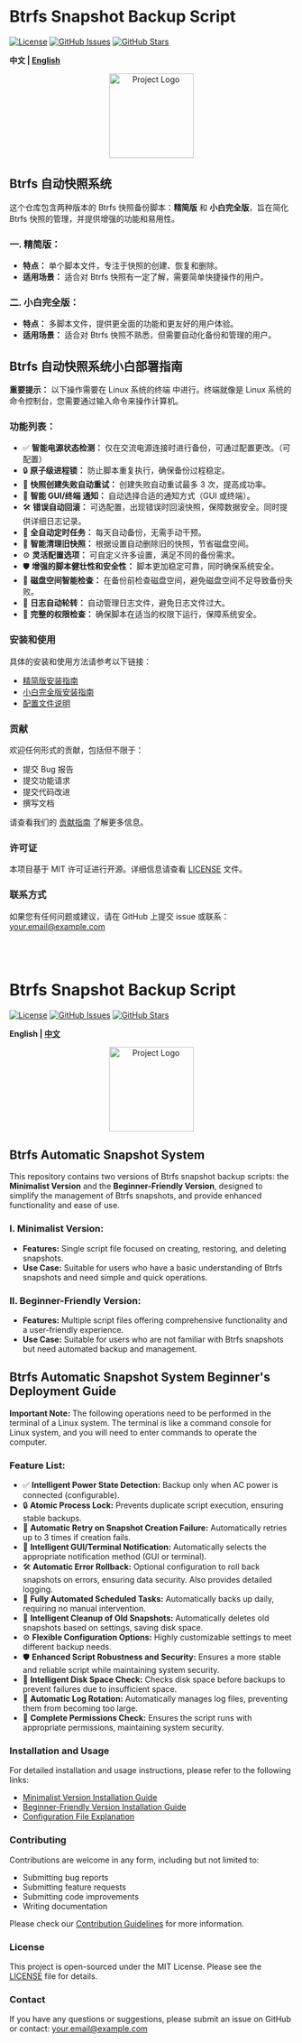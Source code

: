 # Btrfs Snapshot Backup Script

[![License](https://img.shields.io/badge/license-MIT-blue.svg)](LICENSE)
[![GitHub Issues](https://img.shields.io/github/issues/yourusername/yourrepository)](https://github.com/yourusername/yourrepository/issues)
[![GitHub Stars](https://img.shields.io/github/stars/yourusername/yourrepository)](https://github.com/yourusername/yourrepository/stargazers)

**中文 | [English](#english)**

<p align="center">
  <img src="https://placehold.co/200x200/DCDCDC/000000?text=Logo" alt="Project Logo" width="150">
</p>

## Btrfs 自动快照系统

这个仓库包含两种版本的 Btrfs 快照备份脚本：**精简版** 和 **小白完全版**，旨在简化 Btrfs 快照的管理，并提供增强的功能和易用性。

### 一. 精简版：

*   **特点：** 单个脚本文件，专注于快照的创建、恢复和删除。
*   **适用场景：** 适合对 Btrfs 快照有一定了解，需要简单快捷操作的用户。

### 二. 小白完全版：

*   **特点：** 多脚本文件，提供更全面的功能和更友好的用户体验。
*   **适用场景：** 适合对 Btrfs 快照不熟悉，但需要自动化备份和管理的用户。

## Btrfs 自动快照系统小白部署指南

**重要提示：** 以下操作需要在 Linux 系统的终端 中进行。终端就像是 Linux 系统的命令控制台，您需要通过输入命令来操作计算机。

### 功能列表：

*   ✅ **智能电源状态检测：** 仅在交流电源连接时进行备份，可通过配置更改。（可配置）
*   🔒 **原子级进程锁：** 防止脚本重复执行，确保备份过程稳定。
*   🔁 **快照创建失败自动重试：**  创建失败自动重试最多 3 次，提高成功率。
*   📢 **智能 GUI/终端 通知：** 自动选择合适的通知方式（GUI 或终端）。
*   🛠️ **错误自动回滚：** 可选配置，出现错误时回滚快照，保障数据安全。同时提供详细日志记录。
*   📅 **全自动定时任务：** 每天自动备份，无需手动干预。
*   🧹 **智能清理旧快照：** 根据设置自动删除旧的快照，节省磁盘空间。
*   ⚙️ **灵活配置选项：** 可自定义许多设置，满足不同的备份需求。
*   🛡️ **增强的脚本健壮性和安全性：** 脚本更加稳定可靠，同时确保系统安全。
*   💾 **磁盘空间智能检查：** 在备份前检查磁盘空间，避免磁盘空间不足导致备份失败。
*   📝 **日志自动轮转：** 自动管理日志文件，避免日志文件过大。
*   🔐 **完整的权限检查：** 确保脚本在适当的权限下运行，保障系统安全。

### 安装和使用

具体的安装和使用方法请参考以下链接：

*   [精简版安装指南](path/to/simple/install/guide.md)
*   [小白完全版安装指南](path/to/full/install/guide.md)
*   [配置文件说明](path/to/config/guide.md)

### 贡献

欢迎任何形式的贡献，包括但不限于：

*   提交 Bug 报告
*   提交功能请求
*   提交代码改进
*   撰写文档

请查看我们的 [贡献指南](path/to/contributing.md) 了解更多信息。

### 许可证

本项目基于 MIT 许可证进行开源。详细信息请查看 [LICENSE](LICENSE) 文件。

### 联系方式

如果您有任何问题或建议，请在 GitHub 上提交 issue 或联系：[your.email@example.com](mailto:your.email@example.com)

<br>
<br>

<a name="english"></a>
# Btrfs Snapshot Backup Script

[![License](https://img.shields.io/badge/license-MIT-blue.svg)](LICENSE)
[![GitHub Issues](https://img.shields.io/github/issues/yourusername/yourrepository)](https://github.com/yourusername/yourrepository/issues)
[![GitHub Stars](https://img.shields.io/github/stars/yourusername/yourrepository)](https://github.com/yourusername/yourrepository/stargazers)

**English | [中文](#中文)**

<p align="center">
  <img src="https://placehold.co/200x200/DCDCDC/000000?text=Logo" alt="Project Logo" width="150">
</p>

## Btrfs Automatic Snapshot System

This repository contains two versions of Btrfs snapshot backup scripts: the **Minimalist Version** and the **Beginner-Friendly Version**, designed to simplify the management of Btrfs snapshots, and provide enhanced functionality and ease of use.

### I. Minimalist Version:

*   **Features:** Single script file focused on creating, restoring, and deleting snapshots.
*   **Use Case:** Suitable for users who have a basic understanding of Btrfs snapshots and need simple and quick operations.

### II. Beginner-Friendly Version:

*   **Features:** Multiple script files offering comprehensive functionality and a user-friendly experience.
*   **Use Case:** Suitable for users who are not familiar with Btrfs snapshots but need automated backup and management.

## Btrfs Automatic Snapshot System Beginner's Deployment Guide

**Important Note:** The following operations need to be performed in the terminal of a Linux system. The terminal is like a command console for Linux system, and you will need to enter commands to operate the computer.

### Feature List:

*   ✅ **Intelligent Power State Detection:** Backup only when AC power is connected (configurable).
*   🔒 **Atomic Process Lock:** Prevents duplicate script execution, ensuring stable backups.
*   🔁 **Automatic Retry on Snapshot Creation Failure:** Automatically retries up to 3 times if creation fails.
*   📢 **Intelligent GUI/Terminal Notification:** Automatically selects the appropriate notification method (GUI or terminal).
*   🛠️ **Automatic Error Rollback:** Optional configuration to roll back snapshots on errors, ensuring data security. Also provides detailed logging.
*   📅 **Fully Automated Scheduled Tasks:** Automatically backs up daily, requiring no manual intervention.
*   🧹 **Intelligent Cleanup of Old Snapshots:** Automatically deletes old snapshots based on settings, saving disk space.
*   ⚙️ **Flexible Configuration Options:** Highly customizable settings to meet different backup needs.
*   🛡️ **Enhanced Script Robustness and Security:** Ensures a more stable and reliable script while maintaining system security.
*   💾 **Intelligent Disk Space Check:** Checks disk space before backups to prevent failures due to insufficient space.
*   📝 **Automatic Log Rotation:** Automatically manages log files, preventing them from becoming too large.
*   🔐 **Complete Permissions Check:** Ensures the script runs with appropriate permissions, maintaining system security.

### Installation and Usage

For detailed installation and usage instructions, please refer to the following links:

*   [Minimalist Version Installation Guide](path/to/simple/install/guide.md)
*   [Beginner-Friendly Version Installation Guide](path/to/full/install/guide.md)
*   [Configuration File Explanation](path/to/config/guide.md)

### Contributing

Contributions are welcome in any form, including but not limited to:

*   Submitting bug reports
*   Submitting feature requests
*   Submitting code improvements
*   Writing documentation

Please check our [Contribution Guidelines](path/to/contributing.md) for more information.

### License

This project is open-sourced under the MIT License. Please see the [LICENSE](LICENSE) file for details.

### Contact

If you have any questions or suggestions, please submit an issue on GitHub or contact: [your.email@example.com](mailto:your.email@example.com)
